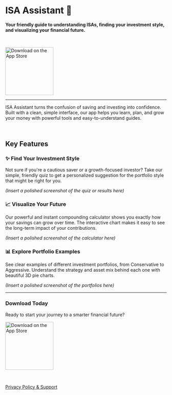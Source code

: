 # ISA Assistant 🍃

**Your friendly guide to understanding ISAs, finding your investment style, and visualizing your financial future.**

<br/>

[<img src="https://link.to.your.appstore.badge/badge.svg" alt="Download on the App Store" width="150">](https://your-app-store-link)

---

ISA Assistant turns the confusion of saving and investing into confidence. Built with a clean, simple interface, our app helps you learn, plan, and grow your money with powerful tools and easy-to-understand guides.

<br/>

## Key Features

### ✨ Find Your Investment Style
Not sure if you're a cautious saver or a growth-focused investor? Take our simple, friendly quiz to get a personalized suggestion for the portfolio style that might be right for you.

*(Insert a polished screenshot of the quiz or results here)*

### 📈 Visualize Your Future
Our powerful and instant compounding calculator shows you exactly how your savings can grow over time. The interactive chart makes it easy to see the long-term impact of your contributions.

*(Insert a polished screenshot of the calculator here)*

### 📊 Explore Portfolio Examples
See clear examples of different investment portfolios, from Conservative to Aggressive. Understand the strategy and asset mix behind each one with beautiful 3D pie charts.

*(Insert a polished screenshot of the portfolios here)*

---

### Download Today

Ready to start your journey to a smarter financial future?

[<img src="https://link.to.your.appstore.badge/badge.svg" alt="Download on the App Store" width="150">](https://your-app-store-link)

<br/>

[Privacy Policy & Support](https://your-username.github.io/ISA-Assistant-Privacy)
